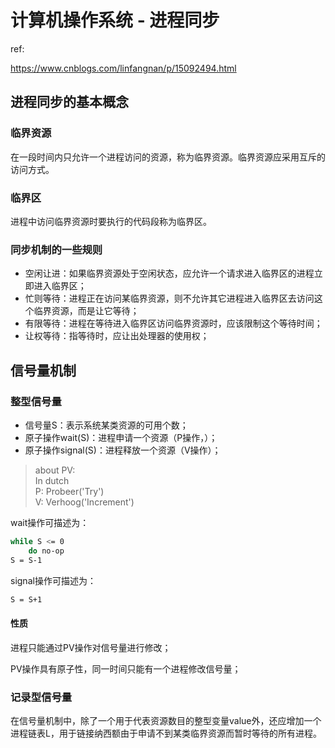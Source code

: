 # 计算机操作系统 - 进程同步

ref:

<https://www.cnblogs.com/linfangnan/p/15092494.html>

## 进程同步的基本概念

### 临界资源

在一段时间内只允许一个进程访问的资源，称为临界资源。临界资源应采用互斥的访问方式。

### 临界区

进程中访问临界资源时要执行的代码段称为临界区。

### 同步机制的一些规则

- 空闲让进：如果临界资源处于空闲状态，应允许一个请求进入临界区的进程立即进入临界区；
- 忙则等待：进程正在访问某临界资源，则不允许其它进程进入临界区去访问这个临界资源，而是让它等待；
- 有限等待：进程在等待进入临界区访问临界资源时，应该限制这个等待时间；
- 让权等待：指等待时，应让出处理器的使用权；

## 信号量机制

### 整型信号量

- 信号量S：表示系统某类资源的可用个数；
- 原子操作wait(S)：进程申请一个资源（P操作，）；
- 原子操作signal(S)：进程释放一个资源（V操作）；

> about PV:  
In dutch  
P: Probeer('Try')  
V: Verhoog('Increment')  

wait操作可描述为：

```bash
while S <= 0
    do no-op
S = S-1
```

signal操作可描述为：

```bash
S = S+1
```

#### 性质

进程只能通过PV操作对信号量进行修改；

PV操作具有原子性，同一时间只能有一个进程修改信号量；

### 记录型信号量

在信号量机制中，除了一个用于代表资源数目的整型变量value外，还应增加一个进程链表L，用于链接纳西额由于申请不到某类临界资源而暂时等待的所有进程。